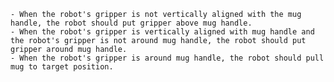 
    - When the robot's gripper is not vertically aligned with the mug handle, the robot should put gripper above mug handle.
    - When the robot's gripper is vertically aligned with mug handle and the robot's gripper is not around mug handle, the robot should put gripper around mug handle.
    - When the robot's gripper is around mug handle, the robot should pull mug to target position.